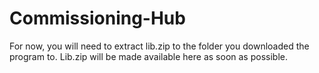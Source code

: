# Commissioning-Hub

For now, you will need to extract lib.zip to the folder you downloaded the program to. Lib.zip will be made available here as soon as possible.
